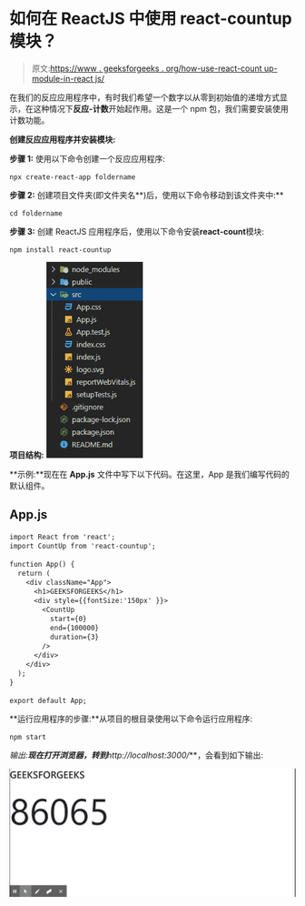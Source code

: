 # 如何在 ReactJS 中使用 react-countup 模块？

> 原文:[https://www . geeksforgeeks . org/how-use-react-count up-module-in-react js/](https://www.geeksforgeeks.org/how-to-use-react-countup-module-in-reactjs/)

在我们的反应应用程序中，有时我们希望一个数字以从零到初始值的递增方式显示，在这种情况下**反应-计数**开始起作用。这是一个 npm 包，我们需要安装使用计数功能。

**创建反应应用程序并安装模块:**

**步骤 1:** 使用以下命令创建一个反应应用程序:

```
npx create-react-app foldername
```

**步骤 2:** 创建项目文件夹(即文件夹名**)后，使用以下命令移动到该文件夹中:**

```
cd foldername
```

**步骤 3:** 创建 ReactJS 应用程序后，使用以下命令安装**react-count**模块:

```
npm install react-countup
```

**项目结构:**
![](img/72fc4e220d0b226be9cb5dca80951ad6.png)

**示例:**现在在 **App.js** 文件中写下以下代码。在这里，App 是我们编写代码的默认组件。

## App.js

```
import React from 'react';
import CountUp from 'react-countup';

function App() {
  return (
    <div className="App">
      <h1>GEEKSFORGEEKS</h1>
      <div style={{fontSize:'150px' }}>
        <CountUp
          start={0}
          end={100000}
          duration={3}
        />    
      </div>
    </div>
  );
}

export default App;
```

**运行应用程序的步骤:**从项目的根目录使用以下命令运行应用程序:

```
npm start
```

**输出:**现在打开浏览器，转到***http://localhost:3000/***，会看到如下输出:

![](img/4bdae3ad535c7ab075f1afb021a6112c.png)